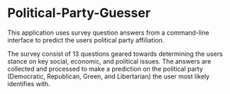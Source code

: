 # Political-Party-Guesser

This application uses survey question answers from a command-line interface to predict the users political party affiliation.

The survey consist of 13 questions geared towards determining the users stance on key social, economic, and political issues. The answers are collected and processed to make a prediction on the political party (Democratic, Republican, Green, and Libertarian) the user most likely identifies with. 
